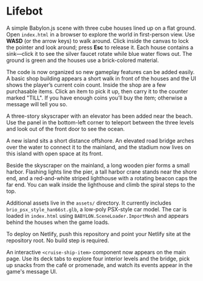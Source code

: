# Lifebot

A simple Babylon.js scene with three cube houses lined up on a flat ground. Open `index.html` in a browser to explore the world in first-person view. Use **WASD** (or the arrow keys) to walk around. Click inside the canvas to lock the pointer and look around; press **Esc** to release it. Each house contains a sink—click it to see the silver faucet rotate while blue water flows out. The ground is green and the houses use a brick-colored material.

The code is now organized so new gameplay features can be added easily. A basic shop building appears a short walk in front of the houses and the UI shows the player’s current coin count. Inside the shop are a few purchasable items. Click an item to pick it up, then carry it to the counter marked "TILL". If you have enough coins you’ll buy the item; otherwise a message will tell you so.

A three-story skyscraper with an elevator has been added near the beach. Use the panel in the bottom-left corner to teleport between the three levels and look out of the front door to see the ocean.

A new island sits a short distance offshore. An elevated road bridge arches over the water to connect it to the mainland, and the stadium now lives on this island with open space at its front.

Beside the skyscraper on the mainland, a long wooden pier forms a small harbor. Flashing lights line the pier, a tall harbor crane stands near the shore end, and a red-and-white striped lighthouse with a rotating beacon caps the far end. You can walk inside the lighthouse and climb the spiral steps to the top.

Additional assets live in the `assets/` directory. It currently includes `brio_psx_style_han66st.glb`, a low-poly PSX-style car model. The car is loaded in `index.html` using `BABYLON.SceneLoader.ImportMesh` and appears behind the houses when the game loads.

To deploy on Netlify, push this repository and point your Netlify site at the repository root. No build step is required.

An interactive `<cruise-ship-item>` component now appears on the main page. Use its deck tabs to explore four interior levels and the bridge, pick up snacks from the café or promenade, and watch its events appear in the game's message UI.
